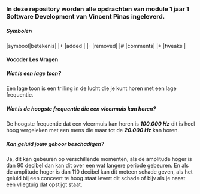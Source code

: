 ### In deze repository worden alle opdrachten van module 1 jaar 1 Software Development van Vincent Pinas ingeleverd.
##### Symbolen
|symbool|betekenis|
|+               |added    |
|-                |removed|
|#               |comments|
|*               |tweaks   |

#### Vocoder Les Vragen
##### Wat is een lage toon?
Een lage toon is een trilling in de lucht die je kunt horen met een lage frequentie.
##### Wat is de hoogste frequentie die een vleermuis kan horen?
De hoogste frequentie dat een vleermuis kan horen is ***100.000 Hz*** dit is heel hoog vergeleken met een mens die maar tot de ***20.000 Hz*** kan horen.
##### Kan geluid jouw gehoor beschadigen?
Ja, dit kan gebeuren op verschillende momenten, als de amplitude hoger is dan 90 decibel dan kan dit over een wat langere periode gebeuren.
En als de amplitude hoger is dan 110 decibel kan dit meteen schade geven, als het geluid bij een conceert te hoog staat levert dit schade of bijv als je naast een vliegtuig dat opstijgt staat.